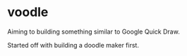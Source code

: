 # voodle

Aiming to building something similar to Google Quick Draw.

Started off with building a doodle maker first.
